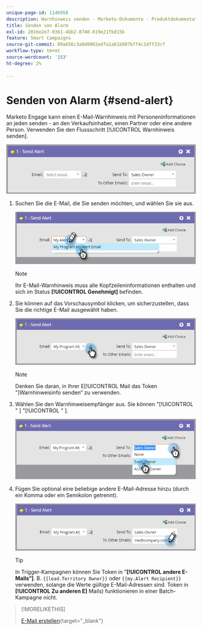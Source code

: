 ```yaml
---
unique-page-id: 1146958
description: Warnhinweis senden - Marketo-Dokumente - Produktdokumentation
title: Senden von Alarm
exl-id: 2016e2e7-0361-4bb2-8740-819e21fbd15b
feature: Smart Campaigns
source-git-commit: 09a656c3a0d0002edfa1a61b987bff4c1dff33cf
workflow-type: tm+mt
source-wordcount: '153'
ht-degree: 2%

---
```


# Senden von Alarm {#send-alert}

Marketo Engage kann einen E-Mail-Warnhinweis mit Personeninformationen an jeden senden - an den Verkaufsinhaber, einen Partner oder eine andere Person. Verwenden Sie den Flussschritt [!UICONTROL Warnhinweis senden].

![](assets/send-alert-1.png)

1. Suchen Sie die E-Mail, die Sie senden möchten, und wählen Sie sie aus.

   ![](assets/send-alert-2.png)

   >[!NOTE]
   >
   >Ihr E-Mail-Warnhinweis muss alle Kopfzeileninformationen enthalten und sich im Status **[!UICONTROL Genehmigt]** befinden.

1. Sie können auf das Vorschausymbol klicken, um sicherzustellen, dass Sie die richtige E-Mail ausgewählt haben.

   ![](assets/send-alert-3.png)

   >[!NOTE]
   >
   >Denken Sie daran, in Ihrer E[!UICONTROL Mail das Token &quot;]Warnhinweisinfo senden“ zu verwenden.

1. Wählen Sie den Warnhinweisempfänger aus. Sie können &quot;[!UICONTROL &quot; ] &quot;[!UICONTROL &quot; ].

   ![](assets/send-alert-4.png)

1. Fügen Sie optional eine beliebige andere E-Mail-Adresse hinzu (durch ein Komma oder ein Semikolon getrennt).

   ![](assets/send-alert-5.png)

   >[!TIP]
   >
   >In Trigger-Kampagnen können Sie Token in &quot;**[!UICONTROL andere E-Mails“]**. B. `{{lead.Territory Owner}}` oder `{{my.Alert Recipient}}` verwenden, solange die Werte gültige E-Mail-Adressen sind. Token in **[!UICONTROL Zu anderen E]** Mails) funktionieren in einer Batch-Kampagne nicht.

>[!MORELIKETHIS]
>
>[E-Mail erstellen](/help/marketo/product-docs/email-marketing/general/creating-an-email/create-an-email.md){target="_blank"}
